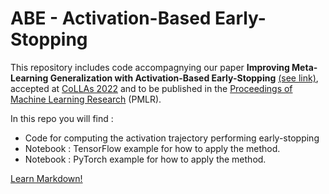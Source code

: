 # ABE - Activation-Based Early-Stopping

This repository includes code accompagnying our paper **Improving Meta-Learning Generalization with Activation-Based Early-Stopping** [(see link)](https://drive.google.com/file/d/1P4rCj0swQiRwoLOOGPsuYKKse88t7XpM/view?usp=sharing), accepted at [CoLLAs 2022](https://lifelong-ml.cc/) and to be published in the [Proceedings of Machine Learning Research](https://proceedings.mlr.press/) (PMLR).

In this repo you will find :
- Code for computing the activation trajectory performing early-stopping
- Notebook : TensorFlow example for how to apply the method.
- Notebook : PyTorch example for how to apply the method.

<a href="https://www.markdownguide.org" target="_blank">Learn Markdown!</a>
